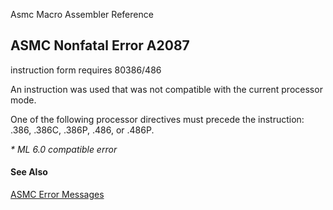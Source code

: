 Asmc Macro Assembler Reference

## ASMC Nonfatal Error A2087

instruction form requires 80386/486

An instruction was used that was not compatible with the current processor mode.

One of the following processor directives must precede the instruction: .386, .386C, .386P, .486, or .486P.

_* ML 6.0 compatible error_

#### See Also

[ASMC Error Messages](readme.md)